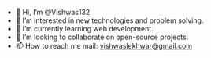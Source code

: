 - 👋 Hi, I’m @Vishwas132
- 👀 I’m interested in new technologies and problem solving.
- 🌱 I’m currently learning web development.
- 💞️ I’m looking to collaborate on open-source projects.
- 📫 How to reach me mail: vishwaslekhwar@gmail.com

<!---
Vishwas132/Vishwas132 is a ✨ special ✨ repository because its `README.md` (this file) appears on your GitHub profile.
You can click the Preview link to take a look at your changes.
--->
